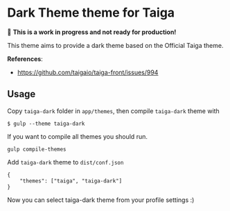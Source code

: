 # Dark Theme theme for Taiga

:construction: **This is a work in progress and not ready for production!**

This theme aims to provide a dark theme based on the Official Taiga theme.

**References**:
* https://github.com/taigaio/taiga-front/issues/994

## Usage

Copy `taiga-dark` folder in `app/themes`, then compile `taiga-dark` theme with
```
$ gulp --theme taiga-dark
```

If you want to compile all themes you should run.
```
gulp compile-themes
```

Add `taiga-dark` theme to `dist/conf.json`
```
{
    "themes": ["taiga", "taiga-dark"]
}
```

Now you can select taiga-dark theme from your profile settings :)
